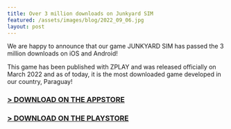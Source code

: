 ```yaml
---
title: Over 3 million downloads on Junkyard SIM
featured: /assets/images/blog/2022_09_06.jpg
layout: post
---
```


We are happy to announce that our game JUNKYARD SIM has passed the 3 million downloads on iOS and Android!

This game has been published with ZPLAY and was released officially on March 2022 and as of today, it is the most downloaded game developed in our country, Paraguay!

### [> DOWNLOAD ON THE APPSTORE][0]


### [> DOWNLOAD ON THE PLAYSTORE][1]


[0]: https://apps.apple.com/us/app/junkyard-sim/id1609890456
[1]: https://play.google.com/store/apps/details?id=play.roshka.junkyard